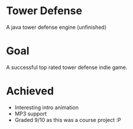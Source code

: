 Tower Defense
============

A java tower defense engine (unfinished)

Goal
===========

A successful top rated tower defense indie game.

Achieved
===========

- Interesting intro animation
- MP3 support
- Graded 9/10 as this was a course project :P
